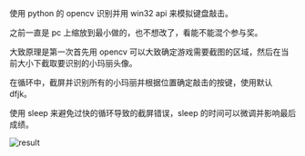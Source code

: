 使用 python 的 opencv 识别并用 win32 api 来模拟键盘敲击。

之前一直是 pc 上缩放到最小做的，也不想改了，看能不能混个参与奖。

大致原理是第一次首先用 opencv 可以大致确定游戏需要截图的区域，然后在当前大小下截取要识别的小玛丽头像。

在循环中，截屏并识别所有的小玛丽并根据位置确定敲击的按键，使用默认 dfjk。

使用 sleep 来避免过快的循环导致的截屏错误，sleep 的时间可以微调并影响最后成绩。

![result](https://github.com/risinyoung/involutehell.github.io/blob/main/contest/risinyoung/%E5%B1%8F%E5%B9%95%E6%88%AA%E5%9B%BE%202022-01-27%20152422.png?raw=true)
